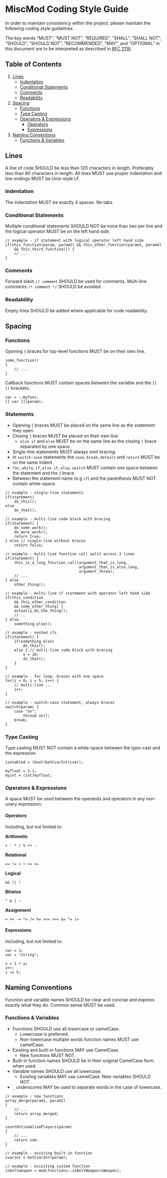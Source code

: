 # MiscMod Coding Style Guide

In order to maintain consistency within the project, please maintain the
following coding style guidelines.

The key words “MUST”, “MUST NOT”, “REQUIRED”, “SHALL”, “SHALL NOT”, “SHOULD”,
“SHOULD NOT”, “RECOMMENDED”, “MAY”, and “OPTIONAL” in this document are to
be interpreted as described in [RFC 2119](https://www.ietf.org/rfc/rfc2119.txt).

## Table of Contents

1.  [Lines](#lines)
    - [Indentation](#indentation)
    - [Conditional Statements](#conditional-statements)
    - [Comments](#comments)
    - [Readability](#readability)
2.  [Spacing](#spacing)
    - [Functions](#functions)
    - [Type Casting](#type-casting)
    - [Operators & Expressions](#operators--expressions)
        - [Operators](#operators)
        - [Expressions](#expressions)
3.  [Naming Conventions](#naming-conventions)
    - [Functions & Variables](#functions--variables)

## Lines

A line of code SHOULD be less than 120 characters in length. Preferably
less than 80 characters in length. All lines MUST use proper indentation and
line endings MUST be Unix-style LF.

### Indentation

The indentation MUST be exactly 4 spaces. No tabs.

### Conditional Statements

Multiple conditional statements SHOULD NOT be more than two per line and the
logical operator MUST be on the left hand side.

```gsc
// example - if statement with logical operator left hand side
if(this_function(param, param2) && this_other_function(param3, param4)
    && this_third_function()) {
    // ...
}
```

### Comments

Forward slash `// comment` SHOULD be used for comments. Multi-line comments
`/* comment */` SHOULD be avoided.

### Readability

Empty lines SHOULD be added where applicable for code readability.

## Spacing

### Functions

Opening `{` braces for top-level functions MUST be on their own line.

```gsc
some_function()
{
    // ...
}
```

Callback functions MUST contain spaces between the variable
and the `[[ ]]` brackets.

```gsc
var = ::myfunc;
[[ var ]](param);
```

### Statements

- Opening `{` braces MUST be placed on the same line as the statement they open.
- Closing `}` braces MUST be placed on their own line.
    - `else if` and `else` MUST be on the same line as the closing `}` brace separated by one space.
- Single-line statements MUST always omit bracing.
- In `switch-case` statements the `case`, `break`, `default` and `return` MUST be on the same indent.
- `for`, `while`, `if`, `else if`, `else`, `switch` MUST contain one space between the statement and the `{` brace.
- Between the statement name (e.g `if`) and the parenthesis MUST NOT contain white-space.

```gsc
// example - single-line statements
if(statement)
    do_this();
else
    do_that();

// example - multi-line code block with bracing
if(statement) {
    do_some_work();
    do_more_work();
    return true;
} else // single-line without braces
    return false;

// example - multi-line function call split across 3 lines
if(statement) {
    this_is_a_long_function_call(argument_that_is_long,
                                 argument_that_is_also_long,
                                 argument_three);
    // ...
} else
    other_thing();

// example - multi-line if statement with operator left hand side
if(this_condition
    && this_other_condition
    && some_other_thing) {
    actually_do_the_thing();
    // ..
} else
    something_else();

// example - nested ifs
if(statement) {
    if(something_else)
        do_this();
    else { // multi-line code block with bracing
        x = 10;
        do_that();
    }
}

// example - for loop, braces with one space
for(i = 0; i < 5; i++) {
    // multi-line ...
    i++;
}

// example - switch-case statement, always braces
switch(param) {
    case "on":
        thread on();
    break;
}
```

### Type Casting

Type casting MUST NOT contain a white-space between the type-cast
and the expression.

```gsc
isenabled = (bool)GetCvarInt(cvar);

myfloat = 3.1;
myint = (int)myfloat;
```

### Operators & Expressions

A space MUST be used between the operands and operators in any non-unary expression:

#### Operators

Including, but not limited to:

**Arithmetic**

```gsc
+ - * / % ++ --
```

**Relational**

```gsc
== != < > <= >=
```

**Logical**

```gsc
&& || !
```

**Bitwise**

```gsc
^ & | ~
```

**Assignment**

```gsc
= += -= *= /= %= <<= >>= &= ^= |=
```

#### Expressions

Including, but not limited to:

```gsc
var = 1;
var = "string";

x = 1 + a;
x++;
i += 5;
```

## Naming Conventions

Function and variable names SHOULD be clear and concise and
express exactly what they do. Common sense MUST be used.

### Functions & Variables

- Functions SHOULD use all lowercase or camelCase.
    - Lowercase is preferred.
    - Non-lowercase multiple words function names MUST use camelCase.
- Existing and built-in functions MAY use CamelCase.
    - New functions MUST NOT.
- Built-in function names SHOULD be in their original CamelCase form when used.
- Variable names SHOULD use all lowercase.
    - Existing variables MAY use camelCase. New variables SHOULD NOT.
- `_` underscores MAY be used to separate words in the case of lowercase.

```gsc
// example - new functions
array_merge(param1, param2)
{
    // ...
    return array_merged;
}

countOnlineAlivePlayers(param)
{
    // ...
    return sum;
}

// example - existing built-in function
cvarint = GetCvarInt(param);

// example - exisiting custom function
isboltweapon = mod\functions::isBoltWeapon(sWeapon);
```